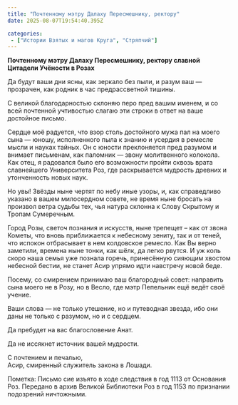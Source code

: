```yaml
---
title: "Почтенному мэтру Далаху Пересмешнику, ректору"
date: 2025-08-07T19:54:40.395Z

categories:
 - ["Истории Взятых и магов Круга", "Стряпчий"]
---
```


**Почтенному мэтру Далаху Пересмешнику, ректору славной Цитадели
Учёности в Розах**

Да будут ваши дни ясны, как зеркало без пыли, и разум ваш — прозрачен,
как родник в час предрассветной тишины.

С великой благодарностью склоняю перо пред вашим именем, и со всей
почтенной учтивостью слагаю эти строки в ответ на ваше достойное письмо.

Сердце моё радуется, что взор столь достойного мужа пал на моего сына —
юношу, исполненного пыла к знанию и усердия в ремесле мысли и науках
тайных. Он с юности преклоняется пред разумом и внимает письменам, как
паломник — звону молитвенного колокола. Как отец, я радовался было его
возможности пройти сквозь врата славнейшего Университета Роз, где
раскрывается мудрость древних и утонченность новых наук.

Но увы! Звёзды ныне чертят по небу иные узоры, и, как справедливо
указано в вашем милосердном совете, не время ныне бросать на произвол
ветра судьбы тех, чья натура склонна к Слову Скрытому и Тропам
Сумеречным.

Город Розы, светоч познания и искусств, ныне трепещет – как от звона
Кометы, что вновь приближается к небесному зениту, так и от теней, что
испокон отбрасывает в нем колдовское ремесло. Как Вы верно заметили,
времена ныне тонки, как шёлк, да легко рвутся. И уж коль скоро наша
семья уже познала горечь, принесённую сияющим хвостом небесной бестии,
не станет Асир упрямо идти навстречу новой беде.

Посему, со смирением принимаю ваш благородный совет: направить сына
моего не в Розу, но в Весло, где мэтр Пепельник ещё ведёт своё учение.

Ваши слова — не только утешение, но и путеводная звезда, ибо они даны не
только с разумом, но и с сердцем.

Да пребудет на вас благословение Анат.

Да не иссякнет источник вашей мудрости.

С почтением и печалью,  
Асир, смиренный служитель закона в Лошади.

Пометка: Письмо сие изъято в ходе следствия в год 1113 от Основания Роз.
Передано в архив Великой Библиотеки Роз в год 1153 по признании
подозрений ничтожными.
